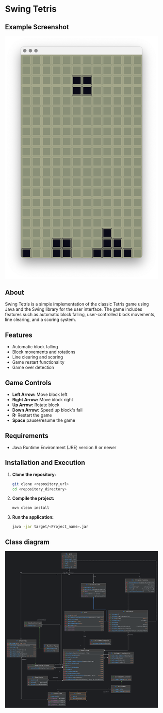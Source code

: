 # Swing Tetris

## Example Screenshot
<p align="center">
  <img src="src/main/resources/screenshot.png" alt="Tetris Game Screenshot" width="600">
</p>

## About
Swing Tetris is a simple implementation of the classic Tetris game using Java and the Swing library for the user interface. The game includes features such as automatic block falling, user-controlled block movements, line clearing, and a scoring system.

## Features
- Automatic block falling
- Block movements and rotations
- Line clearing and scoring
- Game restart functionality
- Game over detection

## Game Controls
- **Left Arrow:** Move block left
- **Right Arrow:** Move block right
- **Up Arrow:** Rotate block
- **Down Arrow:** Speed up block's fall
- **R:** Restart the game
- **Space** pause/resume the game

## Requirements
- Java Runtime Environment (JRE) version 8 or newer

## Installation and Execution
1. **Clone the repository:**
    ```sh
    git clone <repository_url>
    cd <repository_directory>
    ```
2. **Compile the project:**
     ```sh
     mvn clean install
     ```
3. **Run the application:**
    ```sh
    java -jar target/<Project_name>.jar
    ```
## Class diagram
![Class diagram](src/main/resources/tetris_with_dependencies.png)
